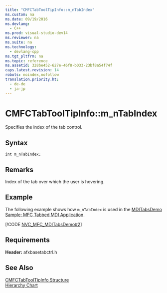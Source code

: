 ```yaml
---
title: "CMFCTabToolTipInfo::m_nTabIndex"
ms.custom: na
ms.date: 09/19/2016
ms.devlang: 
  - C++
ms.prod: visual-studio-dev14
ms.reviewer: na
ms.suite: na
ms.technology: 
  - devlang-cpp
ms.tgt_pltfrm: na
ms.topic: reference
ms.assetid: 328be452-627e-46f8-b033-23bf8a54f74f
caps.latest.revision: 14
robots: noindex,nofollow
translation.priority.ht: 
  - de-de
  - ja-jp
---
```

# CMFCTabToolTipInfo::m_nTabIndex
Specifies the index of the tab control.  
  
## Syntax  
  
```  
int m_nTabIndex;  
```  
  
## Remarks  
 Index of the tab over which the user is hovering.  
  
## Example  
 The following example shows how `m_nTabIndex` is used in the [MDITabsDemo Sample: MFC Tabbed MDI Application](../vs140/Visual-C---Samples.md).  
  
 [!CODE [NVC_MFC_MDITabsDemo#2](../CodeSnippet/VS_Snippets_Misc/NVC_MFC_MDITabsDemo#2)]  
  
## Requirements  
 **Header:** afxbasetabctrl.h  
  
## See Also  
 [CMFCTabToolTipInfo Structure](../vs140/CMFCTabToolTipInfo-Structure.md)   
 [Hierarchy Chart](../vs140/Hierarchy-Chart.md)